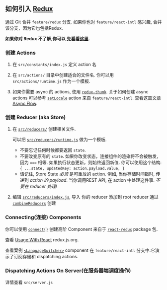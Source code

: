 ## 如何引入 [Redux](http://redux.js.org/index.html)

通过 Git 合并 `feature/redux` 分支.
如果你也对 `feature/react-intl` 感兴趣,
合并该分支，因为它也包括Redux.

**如果你对 Redux 不了解,你可以 [先看看这里](http://redux.js.org/docs/basics/index.html).**


### 创建 Actions

 1. 在 `src/constants/index.js` 定义 action 名

 2. 在 `src/actions/` 目录中创建适合的文件名. 你可以用 `src/actions/runtime.js` 作为一个模板.

 3. 如果你需要 async 的 actions, 使用 [`redux-thunk`](https://github.com/gaearon/redux-thunk#readme).
    关于如何创建 async actions 可以参考
    [`setLocale`](https://github.com/kriasoft/react-starter-kit/blob/feature/react-intl/src/actions/intl.js)
    action 来自 `feature/react-intl`.
    查看这篇文章 [Async Flow](http://redux.js.org/docs/advanced/AsyncFlow.html).


### 创建 Reducer (aka Store)

 1. 在 [`src/reducers/`](https://github.com/kriasoft/react-starter-kit/tree/feature/redux/src/reducers) 创建相关文件.

    可以把 [`src/reducers/runtime.js`](https://github.com/kriasoft/react-starter-kit/tree/feature/redux/src/reducers/runtime.js) 做为一个模板.

    - 不要忘记任何时候都要返回 `state`.
    - 不要改变原有的 `state`.
      如果你改变状态，连接组件的渲染将不会被触发，因为 `===` 相等.
      如果执行状态更新，则始终返回新值.
      你可以使用这个结构: `{ ...state, updatedKey: action.payload.value, }`
    - 请记住, Store State *必须* 是可重放的 action.
      例如, 当你存储时间戳时, 传递到 *action 的 payload*.
      当你调用REST API, 在 action 中处理这件事. *不要在 reducer 处理!*

 2. 编辑 [`src/reducers/index.js`](https://github.com/kriasoft/react-starter-kit/tree/feature/redux/src/reducers/index.js), 导入 你的 reducer 添加到 root reducer 通过
 [`combineReducers`](http://redux.js.org/docs/api/combineReducers.html) 创建


### Connecting(连接) Components

你可以使用 [`connect()`](https://github.com/reactjs/react-redux/blob/master/docs/api.md#connectmapstatetoprops-mapdispatchtoprops-mergeprops-options) 创建高阶 Component 来自于 [`react-redux`](https://github.com/reactjs/react-redux#readme) package 包.

查看 [Usage With React](http://redux.js.org/docs/basics/UsageWithReact.html) redux.js.org.

查看案例
[`<LanguageSwitcher>`](https://github.com/kriasoft/react-starter-kit/blob/feature/react-intl/src/components/LanguageSwitcher/LanguageSwitcher.js)
component 在 `feature/react-intl` 分支中.它演示了订阅存储和 dispatching actions.


### Dispatching Actions On Server(在服务器端调度操作)

详情查看 `src/server.js`
